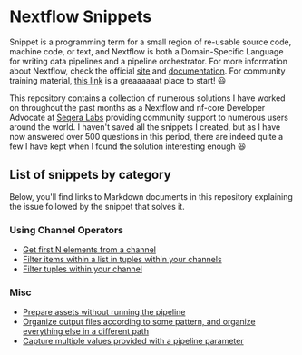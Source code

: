 # Nextflow Snippets

Snippet is a programming term for a small region of re-usable source code, machine code, or text, and Nextflow is both a Domain-Specific Language for writing data pipelines and a pipeline orchestrator. For more information about Nextflow, check the official [site](https://www.nextflow.io) and [documentation](https://www.nextflow.io/docs/latest/). For community training material, [this link](https://training.nextflow.io) is a greaaaaaat place to start! :smiley:

This repository contains a collection of numerous solutions I have worked on throughout the past months as a Nextflow and nf-core Developer Advocate at [Seqera Labs](https://seqera.io) providing community support to numerous users around the world. I haven't saved all the snippets I created, but as I have now answered over 500 questions in this period, there are indeed quite a few I have kept when I found the solution interesting enough :satisfied:

## List of snippets by category
Below, you'll find links to Markdown documents in this repository explaining the issue followed by the snippet that solves it.

### Using Channel Operators
  - [Get first N elements from a channel](snippets/get_first_N_from_channel.md)
  - [Filter items within a list in tuples within your channels](snippets/filter_items_within_tuples_within_your_channel.md)
  - [Filter tuples within your channel](snippets/filter_tuples_within_your_channel.md)

### Misc
  - [Prepare assets without running the pipeline](snippets/prepare_assets_wo_running_pipeline.md)
  - [Organize output files according to some pattern, and organize everything else in a different path](snippets/organize_publishdir_rest.md)
  - [Capture multiple values provided with a pipeline parameter](snippets/capture_multi_values_pipeline_parameter.md)
